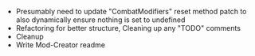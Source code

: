 * Presumably need to update "CombatModifiers" reset method patch to also dynamically ensure nothing is set to undefined
* Refactoring for better structure, Cleaning up any "TODO" comments
* Cleanup
* Write Mod-Creator readme